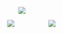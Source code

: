 <p align="center">
<img src="https://files.catbox.moe/hcoa0l.png">
</p>

<p align="center">

ㅤㅤㅤㅤㅤㅤㅤㅤㅤㅤㅤㅤㅤㅤㅤㅤㅤ[![](https://files.catbox.moe/swfc76.png)](https://rentry.co/yoojunghyq)ㅤㅤㅤㅤㅤㅤ[![](https://files.catbox.moe/duouda.png)](https://retrospring.net/@divinesaint)

